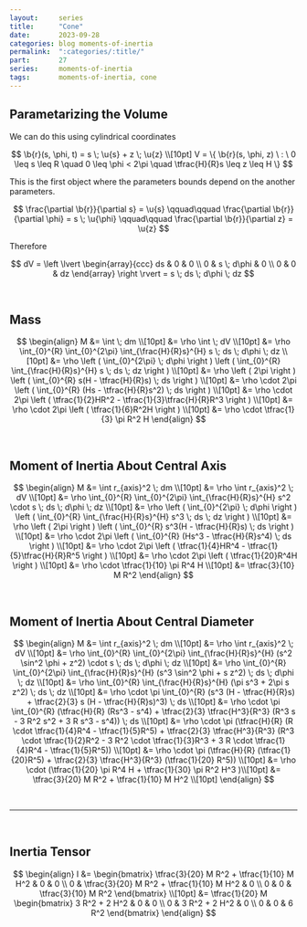 ```yaml
---
layout:     series
title:      "Cone"
date:       2023-09-28
categories: blog moments-of-inertia
permalink:  ":categories/:title/"
part:       27
series:     moments-of-inertia
tags:       moments-of-inertia, cone
---
```


## Parametarizing the Volume

We can do this using cylindrical coordinates

$$
\b{r}(s, \phi, t) = s \; \u{s} + z \; \u{z} \\[10pt]
V = \{ \b{r}(s, \phi, z) \ : \ 0 \leq s \leq R \quad 0 \leq \phi < 2\pi \quad \tfrac{H}{R}s \leq z \leq H \}
$$

This is the first object where the parameters bounds depend on the another parameters.

$$
\frac{\partial \b{r}}{\partial s} = \u{s}
\qquad\qquad
\frac{\partial \b{r}}{\partial \phi} = s \; \u{\phi}
\qquad\qquad
\frac{\partial \b{r}}{\partial z} = \u{z}
$$

Therefore

$$
dV = \left \lvert \begin{array}{ccc}
    ds & 0  & 0 \\
    0  & s \; d\phi & 0 \\
    0  & 0  & dz
\end{array} \right \rvert
= s \; ds \; d\phi \; dz
$$

<br>

## Mass

$$
\begin{align}
    M &= \int \; dm \\[10pt]
    &= \rho \int \; dV \\[10pt]
    &= \rho \int_{0}^{R} \int_{0}^{2\pi} \int_{\frac{H}{R}s}^{H} s \; ds \; d\phi \; dz \\[10pt]
    &= \rho \left ( \int_{0}^{2\pi} \; d\phi \right ) \left ( \int_{0}^{R} \int_{\frac{H}{R}s}^{H} s \; ds \; dz \right ) \\[10pt]
    &= \rho \left ( 2\pi \right ) \left ( \int_{0}^{R} s(H - \tfrac{H}{R}s) \; ds \right ) \\[10pt]
    &= \rho \cdot 2\pi \left ( \int_{0}^{R} (Hs - \tfrac{H}{R}s^2) \; ds \right ) \\[10pt]
    &= \rho \cdot 2\pi \left ( \tfrac{1}{2}HR^2 - \tfrac{1}{3}\tfrac{H}{R}R^3 \right ) \\[10pt]
    &= \rho \cdot 2\pi \left ( \tfrac{1}{6}R^2H \right ) \\[10pt]
    &= \rho \cdot \tfrac{1}{3} \pi R^2 H
\end{align}
$$

<br>

## Moment of Inertia About Central Axis

$$
\begin{align}
    M &= \int r_{axis}^2 \; dm \\[10pt]
    &= \rho \int r_{axis}^2 \; dV \\[10pt]
    &= \rho \int_{0}^{R} \int_{0}^{2\pi} \int_{\frac{H}{R}s}^{H} s^2 \cdot s \; ds \; d\phi \; dz \\[10pt]
    &= \rho \left ( \int_{0}^{2\pi} \; d\phi \right ) \left ( \int_{0}^{R} \int_{\frac{H}{R}s}^{H} s^3 \; ds \; dz \right ) \\[10pt]
    &= \rho \left ( 2\pi \right ) \left ( \int_{0}^{R} s^3(H - \tfrac{H}{R}s) \; ds \right ) \\[10pt]
    &= \rho \cdot 2\pi \left ( \int_{0}^{R} (Hs^3 - \tfrac{H}{R}s^4) \; ds \right ) \\[10pt]
    &= \rho \cdot 2\pi \left ( \tfrac{1}{4}HR^4 - \tfrac{1}{5}\tfrac{H}{R}R^5 \right ) \\[10pt]
    &= \rho \cdot 2\pi \left ( \tfrac{1}{20}R^4H \right ) \\[10pt]
    &= \rho \cdot \tfrac{1}{10} \pi R^4 H \\[10pt]
    &= \tfrac{3}{10} M R^2
\end{align}
$$

<br>

## Moment of Inertia About Central Diameter

$$
\begin{align}
    M &= \int r_{axis}^2 \; dm \\[10pt]
    &= \rho \int r_{axis}^2 \; dV \\[10pt]
    &= \rho \int_{0}^{R} \int_{0}^{2\pi} \int_{\frac{H}{R}s}^{H} (s^2 \sin^2 \phi + z^2) \cdot s \; ds \; d\phi \; dz \\[10pt]
    &= \rho \int_{0}^{R} \int_{0}^{2\pi} \int_{\frac{H}{R}s}^{H} (s^3 \sin^2 \phi + s z^2) \; ds \; d\phi \; dz \\[10pt]
    &= \rho \int_{0}^{R} \int_{\frac{H}{R}s}^{H} (\pi s^3 + 2\pi s z^2) \; ds \; dz \\[10pt]
    &= \rho \cdot \pi \int_{0}^{R} (s^3 (H - \tfrac{H}{R}s) + \tfrac{2}{3} s (H - \tfrac{H}{R}s)^3) \; ds \\[10pt]
    &= \rho \cdot \pi \int_{0}^{R} (\tfrac{H}{R} (Rs^3  - s^4) + \tfrac{2}{3} \tfrac{H^3}{R^3} (R^3 s - 3 R^2 s^2 + 3 R s^3 - s^4)) \; ds \\[10pt]
    &= \rho \cdot \pi (\tfrac{H}{R} (R \cdot \tfrac{1}{4}R^4  - \tfrac{1}{5}R^5) + \tfrac{2}{3} \tfrac{H^3}{R^3} (R^3 \cdot \tfrac{1}{2}R^2 - 3 R^2 \cdot \tfrac{1}{3}R^3 + 3 R \cdot \tfrac{1}{4}R^4 - \tfrac{1}{5}R^5)) \\[10pt]
    &= \rho \cdot \pi (\tfrac{H}{R} (\tfrac{1}{20}R^5) + \tfrac{2}{3} \tfrac{H^3}{R^3} (\tfrac{1}{20} R^5)) \\[10pt]
    &= \rho \cdot (\tfrac{1}{20} \pi R^4 H + \tfrac{1}{30} \pi R^2 H^3 )\\[10pt]
    &= \tfrac{3}{20} M R^2 + \tfrac{1}{10} M H^2 \\[10pt]
\end{align}
$$

<br>

---

<br>

## Inertia Tensor

$$
\begin{align}
    I &= \begin{bmatrix}
        \tfrac{3}{20} M R^2 + \tfrac{1}{10} M H^2 & 0 & 0 \\
        0  & \tfrac{3}{20} M R^2 + \tfrac{1}{10} M H^2 & 0 \\
        0  & 0 & \tfrac{3}{10} M R^2
    \end{bmatrix}
    \\[10pt]
    &= \tfrac{1}{20} M \begin{bmatrix}
        3 R^2 + 2 H^2 & 0 & 0 \\
        0  & 3 R^2 + 2 H^2 & 0 \\
        0  & 0 & 6 R^2
    \end{bmatrix}
\end{align}
$$